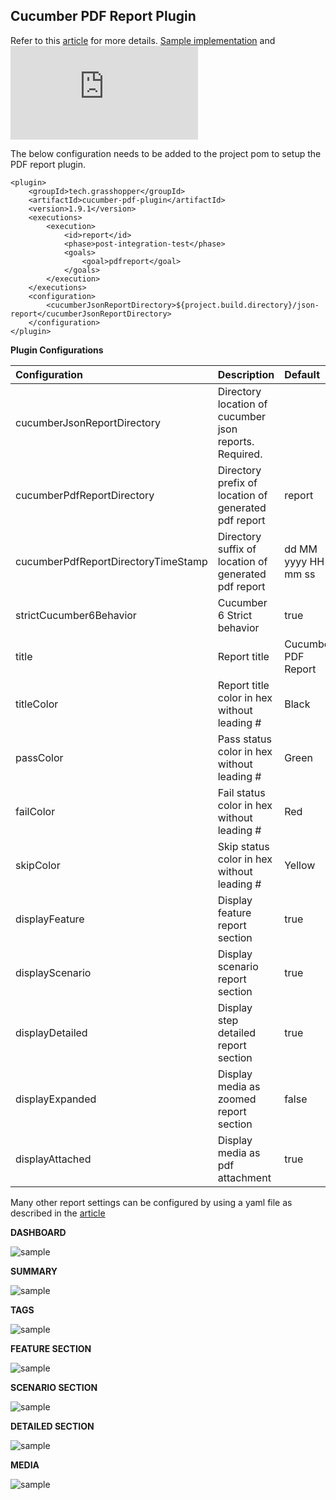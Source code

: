 ## Cucumber PDF Report Plugin

Refer to this [article](https://ghchirp.tech/2224/) for more details. [Sample implementation](https://github.com/grasshopper7/cucumber-pdf-plugin-report) and ![Sample Report](https://github.com/grasshopper7/cucumber-pdf-plugin-report/blob/master/cucumber-pdf-plugin-report/pdf-report/report.pdf)

The below configuration needs to be added to the project pom to setup the PDF report plugin.

```
<plugin>
	<groupId>tech.grasshopper</groupId>
	<artifactId>cucumber-pdf-plugin</artifactId>
	<version>1.9.1</version>
	<executions>
		<execution>
			<id>report</id>
			<phase>post-integration-test</phase>
			<goals>
				<goal>pdfreport</goal>
			</goals>
		</execution>
	</executions>
	<configuration>
		<cucumberJsonReportDirectory>${project.build.directory}/json-report</cucumberJsonReportDirectory>
	</configuration>
</plugin>
```

**Plugin Configurations**

| Configuration      | Description | Default |
| :----------- | :----------- | :----------- |
| cucumberJsonReportDirectory | Directory location of cucumber json reports. Required. | |
| cucumberPdfReportDirectory | Directory prefix of location of generated pdf report | report |
| cucumberPdfReportDirectoryTimeStamp | Directory suffix of location of generated pdf report | dd MM yyyy HH mm ss |
| strictCucumber6Behavior | Cucumber 6 Strict behavior | true |
| title | Report title | Cucumber PDF Report |
| titleColor | Report title color in hex without leading # | Black |
| passColor | Pass status color in hex without leading # | Green |
| failColor | Fail status color in hex without leading # | Red |
| skipColor | Skip status color in hex without leading # | Yellow |
| displayFeature | Display feature report section | true |
| displayScenario | Display scenario report section  | true |
| displayDetailed | Display step detailed report section  | true |
| displayExpanded | Display media as zoomed report section  | false |
| displayAttached | Display media as pdf attachment | true |

Many other report settings can be configured by using a yaml file as described in the [article](https://ghchirp.tech/2224/)

**DASHBOARD**

![sample](https://raw.githubusercontent.com/grasshopper7/cucumber-pdf-plugin/master/cucumber-pdf-plugin/dashboard.png)

**SUMMARY**

![sample](https://raw.githubusercontent.com/grasshopper7/cucumber-pdf-plugin/master/cucumber-pdf-plugin/summary.png)

**TAGS**

![sample](https://raw.githubusercontent.com/grasshopper7/cucumber-pdf-plugin/master/cucumber-pdf-plugin/tags.png)

**FEATURE SECTION**

![sample](https://raw.githubusercontent.com/grasshopper7/cucumber-pdf-plugin/master/cucumber-pdf-plugin/feature.png)

**SCENARIO SECTION**

![sample](https://raw.githubusercontent.com/grasshopper7/cucumber-pdf-plugin/master/cucumber-pdf-plugin/scenario.png)

**DETAILED SECTION**

![sample](https://raw.githubusercontent.com/grasshopper7/cucumber-pdf-plugin/master/cucumber-pdf-plugin/detailed.png)

**MEDIA**

![sample](https://raw.githubusercontent.com/grasshopper7/cucumber-pdf-plugin/master/cucumber-pdf-plugin/attach.png)
